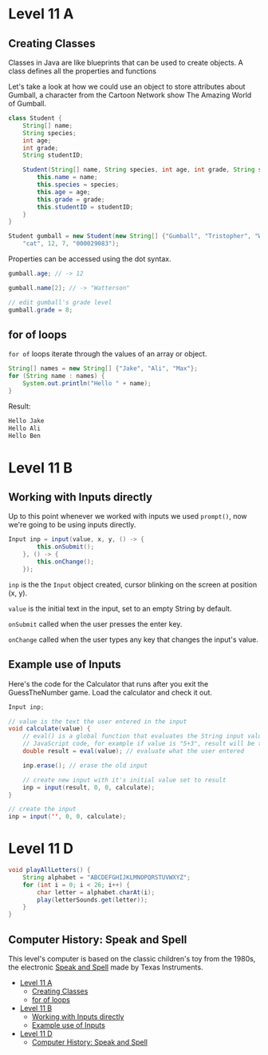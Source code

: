 # Level 11 A

## Creating Classes

Classes in Java are like blueprints that can be used to create objects. A class defines all the properties and functions

Let's take a look at how we could use an object to store attributes about Gumball, a character from the Cartoon Network show The Amazing World of Gumball.

```java
class Student {
	String[] name;
	String species;
	int age;
	int grade;
	String studentID;

	Student(String[] name, String species, int age, int grade, String studentID) {
		this.name = name;
		this.species = species;
		this.age = age;
		this.grade = grade;
		this.studentID = studentID;
	}
}

Student gumball = new Student(new String[] {"Gumball", "Tristopher", "Watterson"},
	"cat", 12, 7, "000029083");
```

Properties can be accessed using the dot syntax.

```java
gumball.age; // -> 12

gumball.name[2]; // -> "Watterson"

// edit gumball's grade level
gumball.grade = 8;
```

## for of loops

`for of` loops iterate through the values of an array or object.

```java
String[] names = new String[] {"Jake", "Ali", "Max"};
for (String name : names) {
	System.out.println("Hello " + name);
}
```

Result:

```txt
Hello Jake
Hello Ali
Hello Ben
```

# Level 11 B

## Working with Inputs directly

Up to this point whenever we worked with inputs we used `prompt()`, now we're going to be using inputs directly.

```java
Input inp = input(value, x, y, () -> {
		this.onSubmit();
	}, () -> {
		this.onChange();
	});
```

`inp` is the the `Input` object created, cursor blinking on the screen at position (x, y).

`value` is the initial text in the input, set to an empty String by default.

`onSubmit` called when the user presses the enter key.

`onChange` called when the user types any key that changes the input's value.

## Example use of Inputs

Here's the code for the Calculator that runs after you exit the GuessTheNumber game. Load the calculator and check it out.

```java
Input inp;

// value is the text the user entered in the input
void calculate(value) {
	// eval() is a global function that evaluates the String input value as
	// JavaScript code, for example if value is "5+3", result will be the number 8
	double result = eval(value); // evaluate what the user entered

	inp.erase(); // erase the old input

	// create new input with it's initial value set to result
	inp = input(result, 0, 0, calculate);
}

// create the input
inp = input('', 0, 0, calculate);
```

# Level 11 D

```java
void playAllLetters() {
	String alphabet = "ABCDEFGHIJKLMNOPQRSTUVWXYZ";
	for (int i = 0; i < 26; i++) {
		char letter = alphabet.charAt(i);
		play(letterSounds.get(letter));
	}
}
```

## Computer History: Speak and Spell

This level's computer is based on the classic children's toy from the 1980s, the electronic [Speak and Spell](<https://en.wikipedia.org/wiki/Speak_%26_Spell_(toy)>) made by Texas Instruments.

- [Level 11 A](#level-11-a)
	- [Creating Classes](#creating-classes)
	- [for of loops](#for-of-loops)
- [Level 11 B](#level-11-b)
	- [Working with Inputs directly](#working-with-inputs-directly)
	- [Example use of Inputs](#example-use-of-inputs)
- [Level 11 D](#level-11-d)
	- [Computer History: Speak and Spell](#computer-history-speak-and-spell)
